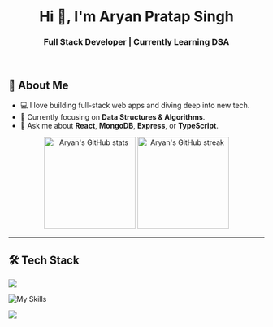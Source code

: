 <!-- README.md -->

<h1 align="center">Hi 👋, I'm Aryan Pratap Singh</h1>
<h3 align="center">Full Stack Developer | Currently Learning DSA</h3>

<br/>



## 🧠 About Me

- 💻 I love building full-stack web apps and diving deep into new tech.
- 🌱 Currently focusing on **Data Structures & Algorithms**.
- 💬 Ask me about **React**, **MongoDB**, **Express**, or **TypeScript**.


<p align="center"> <img src="https://github-readme-stats.vercel.app/api?username=aryan21231212&show_icons=true&theme=tokyonight&hide_border=false" alt="Aryan's GitHub stats" height="180"/> <img src="https://github-readme-streak-stats.herokuapp.com/?user=aryan21231212&theme=tokyonight&hide_border=false" alt="Aryan's GitHub streak" height="180"/> </p>

---

## 🛠️ Tech Stack

<img src="https://github-profile-trophy.vercel.app/?username=aryan21231212&theme=tokyonight&no-bg=true" />


![My Skills](https://skillicons.dev/icons?i=html,css,js,ts,react,redux,nodejs,express,mongodb,postgres,docker,python)


<img src="https://github-readme-stats.vercel.app/api/top-langs/?username=aryan21231212&layout=compact&theme=tokyonight" />


